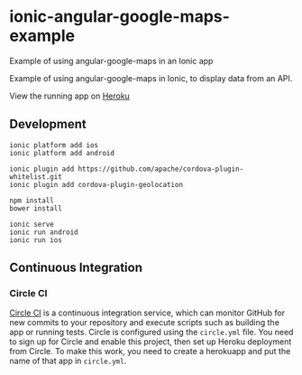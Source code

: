 ionic-angular-google-maps-example
=========================

Example of using angular-google-maps in an Ionic app

Example of using angular-google-maps in Ionic, to display data from an API.

View the running app on [Heroku](https://ionic-angular-google-maps.herokuapp.com/)


Development
-----------

    ionic platform add ios
    ionic platform add android

    ionic plugin add https://github.com/apache/cordova-plugin-whitelist.git
    ionic plugin add cordova-plugin-geolocation
    
    npm install
    bower install

    ionic serve
    ionic run android
    ionic run ios

Continuous Integration
----------------------

### Circle CI

[Circle CI](https://circleci.com/) is a continuous integration service, which can monitor GitHub for new commits
to your repository and execute scripts such as building the app or running tests. Circle is 
configured using the `circle.yml` file. You need to sign up for Circle and enable this project, then
set up Heroku deployment from Circle. To make this work, you need to create a herokuapp and put the
name of that app in `circle.yml`.
